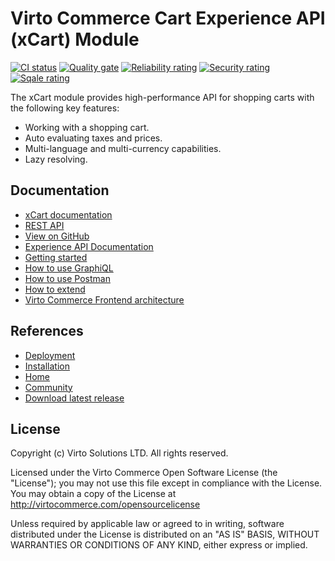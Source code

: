 # Virto Commerce Cart Experience API (xCart) Module

[![CI status](https://github.com/VirtoCommerce/vc-module-x-cart/workflows/Module%20CI/badge.svg?branch=dev)](https://github.com/VirtoCommerce/vc-module-x-cart/actions?query=workflow%3A"Module+CI") [![Quality gate](https://sonarcloud.io/api/project_badges/measure?project=VirtoCommerce_vc-module-x-cart&metric=alert_status&branch=dev)](https://sonarcloud.io/dashboard?id=VirtoCommerce_vc-module-x-cart) [![Reliability rating](https://sonarcloud.io/api/project_badges/measure?project=VirtoCommerce_vc-module-x-cart&metric=reliability_rating&branch=dev)](https://sonarcloud.io/dashboard?id=VirtoCommerce_vc-module-x-cart) [![Security rating](https://sonarcloud.io/api/project_badges/measure?project=VirtoCommerce_vc-module-x-cart&metric=security_rating&branch=dev)](https://sonarcloud.io/dashboard?id=VirtoCommerce_vc-module-x-cart) [![Sqale rating](https://sonarcloud.io/api/project_badges/measure?project=VirtoCommerce_vc-module-x-cart&metric=sqale_rating&branch=dev)](https://sonarcloud.io/dashboard?id=VirtoCommerce_vc-module-x-cart)

The xCart module provides high-performance API for shopping carts with the following key features:
* Working with a shopping cart.
* Auto evaluating taxes and prices.
* Multi-language and multi-currency capabilities.
* Lazy resolving.

## Documentation

* [xCart documentation](https://docs.virtocommerce.org/platform/developer-guide/GraphQL-Storefront-API-Reference-xAPI/Cart/overview/)
* [REST API](https://virtostart-demo-admin.govirto.com/docs/index.html?urls.primaryName=VirtoCommerce.XCart)
* [View on GitHub](https://github.com/VirtoCommerce/vc-module-x-cart)
* [Experience API Documentation](https://docs.virtocommerce.org/platform/developer-guide/GraphQL-Storefront-API-Reference-xAPI/)
* [Getting started](https://docs.virtocommerce.org/platform/developer-guide/GraphQL-Storefront-API-Reference-xAPI/getting-started/)
* [How to use GraphiQL](https://docs.virtocommerce.org/platform/developer-guide/GraphQL-Storefront-API-Reference-xAPI/graphiql/)
* [How to use Postman](https://docs.virtocommerce.org/platform/developer-guide/GraphQL-Storefront-API-Reference-xAPI/postman/)
* [How to extend](https://docs.virtocommerce.org/platform/developer-guide/GraphQL-Storefront-API-Reference-xAPI/x-api-extensions/)
* [Virto Commerce Frontend architecture](https://docs.virtocommerce.org/storefront/developer-guide/architecture/)

## References

* [Deployment](https://docs.virtocommerce.org/platform/developer-guide/Tutorials-and-How-tos/Tutorials/deploy-module-from-source-code/)
* [Installation](https://docs.virtocommerce.org/platform/user-guide/modules-installation/)
* [Home](https://virtocommerce.com)
* [Community](https://www.virtocommerce.org)
* [Download latest release](https://github.com/VirtoCommerce/vc-module-x-cart/releases/latest)


## License
Copyright (c) Virto Solutions LTD.  All rights reserved.

Licensed under the Virto Commerce Open Software License (the "License"); you
may not use this file except in compliance with the License. You may
obtain a copy of the License at http://virtocommerce.com/opensourcelicense

Unless required by applicable law or agreed to in writing, software
distributed under the License is distributed on an "AS IS" BASIS,
WITHOUT WARRANTIES OR CONDITIONS OF ANY KIND, either express or
implied.
